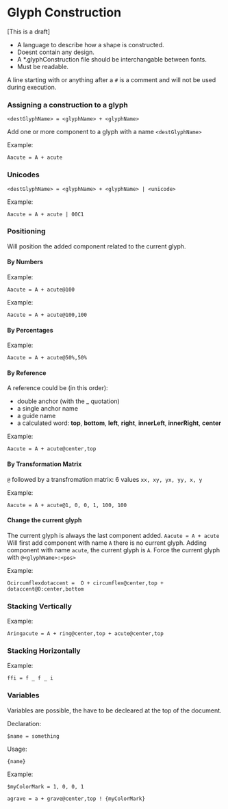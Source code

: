 Glyph Construction
==================

[This is a draft]

- A language to describe how a shape is constructed.
- Doesnt contain any design.
- A *.glyphConstruction file should be interchangable between fonts.
- Must be readable.

A line starting with or anything after a `#` is a comment and will not be used during execution.


### Assigning a construction to a glyph

    <destGlyphName> = <glyphName> + <glyphName>  

Add one or more component to a glyph with a name `<destGlyphName>`

Example:

    Aacute = A + acute
 
### Unicodes

    <destGlyphName> = <glyphName> + <glyphName> | <unicode>

Example:

    Aacute = A + acute | 00C1
   
### Positioning

Will position the added component related to the current glyph.

#### By Numbers

Example:

    Aacute = A + acute@100

Example:
    
    Aacute = A + acute@100,100

#### By Percentages   

Example:

    Aacute = A + acute@50%,50%
    
#### By Reference  

A reference could be (in this order):

* double anchor (with the _<anchorName> quotation)
* a single anchor name
* a guide name
* a calculated word: **top**, **bottom**, **left**, **right**, **innerLeft**, **innerRight**, **center**

Example:

    Aacute = A + acute@center,top

#### By Transformation Matrix

`@` followed by a transfromation matrix: 6 values `xx, xy, yx, yy, x, y`

Example:

    Aacute = A + acute@1, 0, 0, 1, 100, 100

#### Change the current glyph

The current glyph is always the last component added. `Aacute = A + acute` Will first add component with name `A` there is no current glyph. Adding component with name `acute`, the current glyph is `A`. Force the current glyph with `@<glyphName>:<pos>`

Example:

    Ocircumflexdotaccent =  O + circumflex@center,top + dotaccent@O:center,bottom

### Stacking Vertically

Example:

    Aringacute = A + ring@center,top + acute@center,top
   
### Stacking Horizontally

Example:

    ffi = f _ f _ i

### Variables

Variables are possible, the have to be decleared at the top of the document.

Declaration:
	
	$name = something
	
Usage:

	{name}	

Example:

	$myColorMark = 1, 0, 0, 1
	
	agrave = a + grave@center,top ! {myColorMark}
